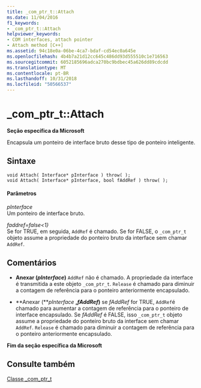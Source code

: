 ```yaml
---
title: _com_ptr_t::Attach
ms.date: 11/04/2016
f1_keywords:
- _com_ptr_t::Attach
helpviewer_keywords:
- COM interfaces, attach pointer
- Attach method [C++]
ms.assetid: 94c18e0a-06be-4ca7-bdaf-cd54ec0a645e
ms.openlocfilehash: 4b4b7a21d12cc645c486dd93d555510c1e716563
ms.sourcegitcommit: 6052185696adca270bc9bdbec45a626dd89cdcdd
ms.translationtype: MT
ms.contentlocale: pt-BR
ms.lasthandoff: 10/31/2018
ms.locfileid: "50566537"
---
```

# <a name="comptrtattach"></a>_com_ptr_t::Attach

**Seção específica da Microsoft**

Encapsula um ponteiro de interface bruto desse tipo de ponteiro inteligente.

## <a name="syntax"></a>Sintaxe

```
void Attach( Interface* pInterface ) throw( );
void Attach( Interface* pInterface, bool fAddRef ) throw( );
```

#### <a name="parameters"></a>Parâmetros

*pInterface*<br/>
Um ponteiro de interface bruto.

*faddref=false&lt;1}*<br/>
Se for TRUE, em seguida, `AddRef` é chamado. Se for FALSE, o `_com_ptr_t` objeto assume a propriedade do ponteiro bruto da interface sem chamar `AddRef`.

## <a name="remarks"></a>Comentários

- **Anexar (***pInterface***)** `AddRef` não é chamado. A propriedade da interface é transmitida a este objeto `_com_ptr_t`. `Release` é chamado para diminuir a contagem de referência para o ponteiro anteriormente encapsulado.

- **Anexar (***pInterface* **,***fAddRef***)** se *fAddRef* for TRUE, `AddRef`é chamado para aumentar a contagem de referência para o ponteiro de interface encapsulado. Se *fAddRef* é FALSE, isso `_com_ptr_t` objeto assume a propriedade do ponteiro bruto da interface sem chamar `AddRef`. `Release` é chamado para diminuir a contagem de referência para o ponteiro anteriormente encapsulado.

**Fim da seção específica da Microsoft**

## <a name="see-also"></a>Consulte também

[Classe _com_ptr_t](../cpp/com-ptr-t-class.md)